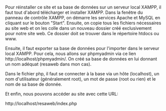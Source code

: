 Pour réinstaller ce site et sa base de données sur un serveur local XAMPP, il faut tout d'abord télécharger et installer XAMPP. 
Dans la fenêtre du panneau de contrôle XAMPP, on démarre les services Apache et MySQL en cliquant sur le bouton "Start". Ensuite, on copie tous les fichiers nécessaires au site web et on les colle dans un nouveau dossier créé exclusivement pour notre site web. Ce dossier doit se trouver dans le répertoire htdocs ou www.

Ensuite, il faut exporter sa base de données pour l'importer dans le serveur local XAMPP. Pour cela, nous allons sur phpmyadmin via ce lien http://localhost/phpmyadmin/. On créé sa base de données en lui donnant un nom adéquat (resaweb dans mon cas). 

Dans le fichier php, il faut se connecter à la base via un hôte (localhost), un nom d'utilisateur (généralement root), un mot de passe (root ou rien) et le nom de sa base de donnée.

Et enfin, nous pouvons accéder au site avec cette URL:

http://localhost/resaweb/index.php